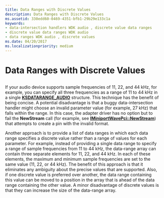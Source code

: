 ```yaml
---
title: Data Ranges with Discrete Values
description: Data Ranges with Discrete Values
ms.assetid: 330edd60-0469-4351-bfb1-29b29e133c1a
keywords:
- data-intersection handlers WDK audio , discrete value data ranges
- discrete value data ranges WDK audio
- data ranges WDK audio , discrete values
ms.date: 04/20/2017
ms.localizationpriority: medium
---
```


# Data Ranges with Discrete Values


## <span id="data_ranges_with_discrete_values"></span><span id="DATA_RANGES_WITH_DISCRETE_VALUES"></span>


If your audio device supports sample frequencies of 11, 22, and 44 kHz, for example, you can specify all three frequencies as a range of 11 to 44 kHz in a single [**KSDATARANGE\_AUDIO**](https://docs.microsoft.com/windows-hardware/drivers/ddi/ksmedia/ns-ksmedia-ksdatarange_audio) structure. This technique has the benefit of being concise. A potential disadvantage is that a buggy data-intersection handler might choose an invalid parameter value (for example, 27 kHz) that falls within the range. In this case, the adapter driver has no option but to fail the **NewStream** call (for example, see [**IMiniportWavePci::NewStream**](https://docs.microsoft.com/windows-hardware/drivers/ddi/portcls/nf-portcls-iminiportwavepci-newstream)) that attempts to create a pin with the invalid format.

Another approach is to provide a list of data ranges in which each data range specifies a discrete value rather than a range of values for each parameter. For example, instead of providing a single data range to specify a range of sample frequencies from 11 to 44 kHz, the data-range array can contain three separate elements for 11, 22, and 44 kHz. In each of these elements, the maximum and minimum sample frequencies are set to the same value (11, 22, or 44 kHz). The benefit of this approach is that it eliminates any ambiguity about the precise values that are supported. Also, if one discrete value is preferred over another, the data range containing this value can be moved to a position in the array that is ahead of the data range containing the other value. A minor disadvantage of discrete values is that they can increase the size of the data-range array.

 

 




